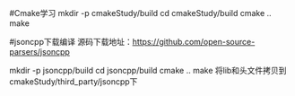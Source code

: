 #Cmake学习
mkdir -p cmakeStudy/build
cd cmakeStudy/build
cmake ..
make

#jsoncpp下载编译
源码下载地址：https://github.com/open-source-parsers/jsoncpp

mkdir -p jsoncpp/build
cd jsoncpp/build
cmake ..
make
将lib和头文件拷贝到cmakeStudy/third_party/jsoncpp下